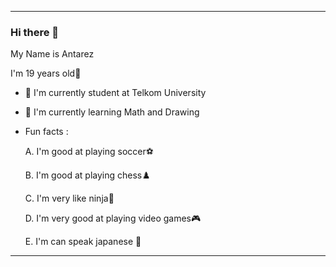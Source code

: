---------------------------------------------------
### Hi there 👋

My Name is Antarez 

I'm 19 years old👦
- 🏫 I'm currently student at Telkom University
- 👀 I'm currently learning Math and Drawing 
- Fun facts :

    A. I'm good at playing soccer⚽
    
    B. I'm good at playing chess♟️
    
    C. I'm very like ninja🥷
    
    D. I'm very good at playing video games🎮
    
    E. I'm can speak japanese 🗾
    
---------------------------------------------------
